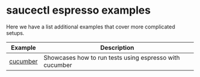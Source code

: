 # saucectl espresso examples

Here we have a list additional examples that cover more complicated setups.

| Example | Description |
| ------- | ----------- |
| [cucumber](cucumber) | Showcases how to run tests using espresso with cucumber |